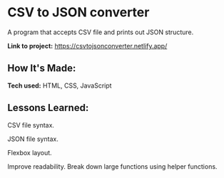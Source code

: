 # CSV to JSON converter
A program that accepts CSV file and prints out JSON structure.

**Link to project:** https://csvtojsonconverter.netlify.app/


## How It's Made:

**Tech used:** HTML, CSS, JavaScript


## Lessons Learned:

CSV file syntax.

JSON file syntax.

Flexbox layout.

Improve readability. Break down large functions using helper functions.

